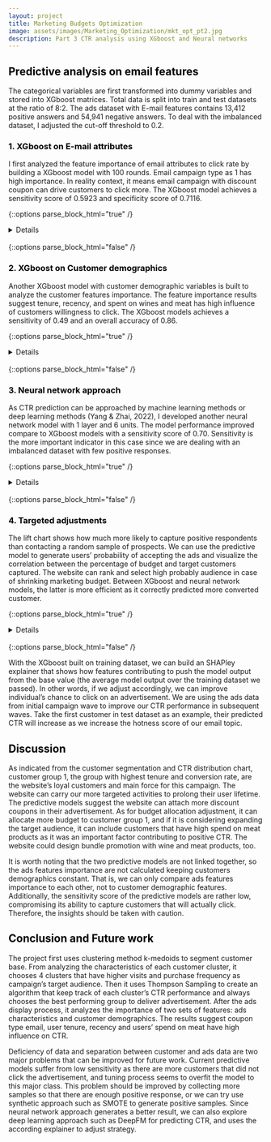 ```yaml
---
layout: project
title: Marketing Budgets Optimization 
image: assets/images/Marketing_Optimization/mkt_opt_pt2.jpg
description: Part 3 CTR analysis using XGboost and Neural networks
---
```

<h2 id="Predictive analysis on email features" style="color:black">Predictive analysis on email features</h2>

The categorical variables are first transformed into dummy variables and stored into XGboost matrices. Total data is split into train and test datasets at the ratio of 8:2. The ads dataset with E-mail features contains 13,412 positive answers and 54,941 negative answers. To deal with the imbalanced dataset, I adjusted the cut-off threshold to 0.2.

<h3 id="1. XGboost on E-mail attributes" style="color:black">1. XGboost on E-mail attributes</h3>
I first analyzed the feature importance of email attributes to click rate by building a XGboost model with 100 rounds. Email campaign type as 1 has high importance. In reality context, it means email campaign with discount coupon can drive customers to click more. The XGboost model achieves a sensitivity score of 0.5923 and specificity score of 0.7116.

{::options parse_block_html="true" /}
<details>
  
```r
# XG boost - Email attributes
## Preparing training & testing datasets
### Checking number of responses - Imbalanced dataset
summary(as.factor(Ads_data$Email_Status))
zero_weight <- 54941/13412

### Splitting
ads_split <- stratified(Ads_data, group = 'Email_Status', size = 0.2, bothSets = TRUE)
ads_train <- ads_split[[2]]
ads_test <- ads_split[[1]]

## Normalizing data
xg_data_train <- as.data.frame(model.matrix(~., data = ads_train[,-1])[,-1])
xg_data_test <- as.data.frame(model.matrix(~., data = ads_test[,-1])[,-1])


dtrain <- xgb.DMatrix(data = as.matrix(xg_data_train[,1:11]), label = as.numeric(xg_data_train$Email_Status1))
dtest <- xgb.DMatrix(data = as.matrix(xg_data_test[,1:11]),label = as.numeric(xg_data_test$Email_Status1))

##Base model
set.seed(111111)
bst_1 <- xgboost(data = dtrain, # Set training data
               nrounds = 100, # Set number of rounds
               verbose = 1, # 1 - Prints out fit
               print_every_n = 300, # Prints out result every 20th iteration
               #scale_pos_weight = zero_weight, ## Experimenting different weights
               objective = "binary:logistic", # Set objective
               eval_metric = "auc",
               eval_metric = "error") # Set evaluation metric to use

## Generate confusion matrix for test dataset
boost_preds_1 <- predict(bst_1, dtest) # Create predictions for test dataset

### Convert predictions to ads status, using optimal cut-off
boost_pred_status <- rep(0, length(boost_preds_1))
boost_pred_status[boost_preds_1 >= 0.2] <- 1
#summary(boost_pred_status)
                                           
t <- table(boost_pred_status, xg_data_test$Email_Status) # Create table
confusionMatrix(t, positive = "1") 

### Extract feature importance
imp_mat <- xgb.importance(model = bst_1)
xgb.plot.importance(imp_mat, top_n = 10)
```
</details>
<br/>
{::options parse_block_html="false" /}

<h3 id="2. XGboost on Customer demographics" style="color:black">2. XGboost on Customer demographics</h3>
Another XGboost model with customer demographic variables is built to analyze the customer features importance. The feature importance results suggest tenure, recency, and spent on wines and meat has high influence of customers willingness to click. The XGboost models achieves a sensitivity of 0.49 and an overall accuracy of 0.86.

{::options parse_block_html="true" /}
<details>
  
```r
## XGboost - Customer demographics

### Preparing data
clustering_data <- cbind.data.frame(clust_vec,clustering_data)

xg_cd <- clustering_data %>%
  mutate(family_size = Teenhome + Kidhome) %>%
  mutate(Dt_Customer = dmy(Dt_Customer))%>%
  mutate(tenure = as.numeric(Sys.Date() - Dt_Customer))%>%
  mutate(age = year(Sys.Date()) - Year_Birth)%>%
  select(ID, age, Education, Marital_Status, Income, family_size, tenure, Recency,   starts_with("Mnt"),starts_with("Num"),Response, clustering)%>%
  mutate(Education = as.factor(Education))%>%
  mutate(Marital_Status = as.factor(Marital_Status))%>%
  mutate(Response = as.factor(Response))%>%
  na.omit()  

### Splitting
ads_split_cd <- stratified(xg_cd, group = 'Response', size = 0.2, bothSets = TRUE)
cd_train <- ads_split_cd[[2]]
cd_test <- ads_split_cd[[1]]

## Normalizing data
cd_data_train <- as.data.frame(model.matrix(~., data = cd_train[,c(-1,-21)]))[,-1]
colnames(cd_data_train)[28] <- 'Response'

cd_data_test <- as.data.frame(model.matrix(~., data = cd_test[,c(-1,-21)]))[,-1]
colnames(cd_data_test)[28] <- 'Response'

cd_dtrain <- xgb.DMatrix(data = as.matrix(cd_data_train[,1:27]), label = as.numeric(cd_data_train$Response))
cd_dtest <- xgb.DMatrix(data = as.matrix(cd_data_test[,1:27]),label = as.numeric(cd_data_test$Response))

## Run XGboost model and generate confusion matrix
set.seed(111111)
bst_cd <- xgboost(data = cd_dtrain, # Set training data
               nrounds = 1000, # Set number of rounds
               verbose = 1, # 1 - Prints out fit
               print_every_n = 300, # Prints out result every 20th iteration
               objective = "binary:logistic", # Set objective
               eval_metric = "auc",
               eval_metric = "error") # Set evaluation metric to use

## Create predictions for xgboost model
cd_preds <- predict(bst_cd, cd_dtest)

pred_dat <- cbind.data.frame(cd_preds , cd_data_test$Response)

cd_data_test$Response <- as.factor(cd_data_test$Response)
cd_acc <- confusionMatrix(factor(ifelse(cd_preds>0.2, 1, 0)), cd_data_test$Response, positive="1")
print(cd_acc) 

### Extract feature importance
imp_mat1 <- xgb.importance(model = bst_cd)
xgb.plot.importance(imp_mat1, top_n = 10)
```
</details>
<br/>
{::options parse_block_html="false" /}
  
<h3 id="3. Neural network approach" style="color:black">3. Neural network approach</h3>
As CTR prediction can be approached by machine learning methods or deep learning methods (Yang & Zhai, 2022), I developed another neural network model with 1 layer and 6 units. The model performance improved compare to XGboost models with a sensitivity score of 0.70. Sensitivity is the more important indicator in this case since we are dealing with an imbalanced dataset with few positive responses.

{::options parse_block_html="true" /}
<details>
  
```r
## Neural network approach

### Scale dataset
x_mean <- apply(xg_data_train[,1:16],2,mean)
x_sd <- apply(xg_data_train[,1:16],2,sd)
ads_train_nn <- xg_data_train[,1:16]
ads_train_nn <- scale(ads_train_nn, center = x_mean, scale = x_sd)
ads_train_nn <- cbind.data.frame(ads_train_nn,xg_data_train$Email_Status1)
colnames(ads_train_nn)[17] <- 'Email_Status'

ads_test_nn <- scale(xg_data_test[,1:16], center = x_mean, scale = x_sd)

nn1 <- neuralnet(Email_Status==1~., hidden = c(6), data = ads_train_nn, linear.output=F, stepmax = 1e6)
plot(nn1)

nn1_pred <- predict(nn1, newdata = ads_test_nn, type = 'response')[,1]

pred_dat <- cbind.data.frame(nn1_pred , xg_data_test$Email_Status)

names(pred_dat) <- c("predictions", "response")

#oc<- optimal.cutpoints(X = "predictions",
#                       status = "response",
#                       tag.healthy = 0,
#                       data = pred_dat,
#                       methods = "MaxEfficiency")

xg_data_test$Email_Status1 <- as.factor(xg_data_test$Email_Status1)
nn1_acc <- confusionMatrix(factor(ifelse(nn1_pred>0.2, 1, 0)), xg_data_test$Email_Status1, positive="1")
print(nn1_acc) 
```
</details>
<br/>
{::options parse_block_html="false" /}
  
<h3 id="4. Targeted adjustments" style="color:black">4. Targeted adjustments</h3>
The lift chart shows how much more likely to capture positive respondents than contacting a random sample of prospects. We can use the predictive model to generate users’ probability of accepting the ads and visualize the correlation between the percentage of budget and target customers captured. The website can rank and select high probably audience in case of shrinking marketing budget. Between XGboost and neural network models, the latter is more efficient as it correctly predicted more converted customer.
  
{::options parse_block_html="true" /}
<details>
  
```r
test_obs <- length(xg_data_test$Email_Status1)
test_obs_yes <- sum(xg_data_test$Email_Status1==1)

ordered_outcome_nn <- xg_data_test$Email_Status1[order(nn1_pred, decreasing=T)]==1
plot((1:test_obs)/test_obs, cumsum(ordered_outcome_nn)/test_obs_yes, type='l', col='red', xlab = 'budget%', ylab = 'customer captured')

ordered_outcome_xg <- xg_data_test$Email_Status1[order(boost_preds_1, decreasing=T)]==1
lines((1:test_obs)/test_obs, cumsum(ordered_outcome_xg)/test_obs_yes, type='l', col='blue')

legend('bottomright', c('neural network', 'xgboost'), lty=1, col=c('red','blue'))
```
</details>
<br/>
{::options parse_block_html="false" /}

With the XGboost built on training dataset, we can build an SHAPley explainer that shows how features contributing to push the model output from the base value (the average model output over the training dataset we passed). In other words, if we adjust accordingly, we can improve individual’s chance to click on an advertisement. We are using the ads data from initial campaign wave to improve our CTR performance in subsequent waves. Take the first customer in test dataset as an example, their predicted CTR will increase as we increase the hotness score of our email topic.
  
<h2 id="Discussion" style="color:black">Discussion</h2>

As indicated from the customer segmentation and CTR distribution chart, customer group 1, the group with highest tenure and conversion rate, are the website’s loyal customers and main force for this campaign. The website can carry our more targeted activities to prolong their user lifetime. The predictive models suggest the website can attach more discount coupons in their advertisement. As for budget allocation adjustment, it can allocate more budget to customer group 1, and if it is considering expanding the target audience, it can include customers that have high spend on meat products as it was an important factor contributing to positive CTR. The website could design bundle promotion with wine and meat products, too.

It is worth noting that the two predictive models are not linked together, so the ads features importance are not calculated keeping customers demographics constant. That is, we can only compare ads features importance to each other, not to customer demographic features. Additionally, the sensitivity score of the predictive models are rather low, compromising its ability to capture customers that will actually click. Therefore, the insights should be taken with caution.

<h2 id="Conclusion and Future work" style="color:black">Conclusion and Future work</h2>
The project first uses clustering method k-medoids to segment customer base. From analyzing the characteristics of each customer cluster, it chooses 4 clusters that have higher visits and purchase frequency as campaign’s target audience. Then it uses Thompson Sampling to create an algorithm that keep track of each cluster’s CTR performance and always chooses the best performing group to deliver advertisement. After the ads display process, it analyzes the importance of two sets of features: ads characteristics and customer demographics. The results suggest coupon type email, user tenure, recency and users’ spend on meat have high influence on CTR.

Deficiency of data and separation between customer and ads data are two major problems that can be improved for future work. Current predictive models suffer from low sensitivity as there are more customers that did not click the advertisement, and tuning process seems to overfit the model to this major class. This problem should be improved by collecting more samples so that there are enough positive response, or we can try use synthetic approach such as SMOTE to generate positive samples. Since neural network approach generates a better result, we can also explore deep learning approach such as DeepFM for predicting CTR, and uses the according explainer to adjust strategy.

